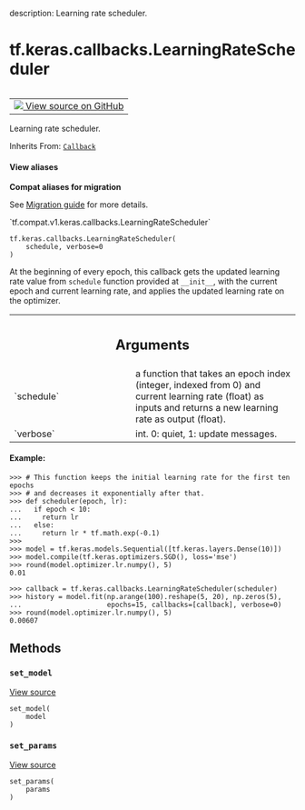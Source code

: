 description: Learning rate scheduler.

<div itemscope itemtype="http://developers.google.com/ReferenceObject">
<meta itemprop="name" content="tf.keras.callbacks.LearningRateScheduler" />
<meta itemprop="path" content="Stable" />
<meta itemprop="property" content="__init__"/>
<meta itemprop="property" content="set_model"/>
<meta itemprop="property" content="set_params"/>
</div>

# tf.keras.callbacks.LearningRateScheduler

<!-- Insert buttons and diff -->

<table class="tfo-notebook-buttons tfo-api nocontent" align="left">
<td>
  <a target="_blank" href="https://github.com/tensorflow/tensorflow/blob/r2.4/tensorflow/python/keras/callbacks.py#L1858-L1920">
    <img src="https://www.tensorflow.org/images/GitHub-Mark-32px.png" />
    View source on GitHub
  </a>
</td>
</table>



Learning rate scheduler.

Inherits From: [`Callback`](../../../tf/keras/callbacks/Callback.md)

<section class="expandable">
  <h4 class="showalways">View aliases</h4>
  <p>
<b>Compat aliases for migration</b>
<p>See
<a href="https://www.tensorflow.org/guide/migrate">Migration guide</a> for
more details.</p>
<p>`tf.compat.v1.keras.callbacks.LearningRateScheduler`</p>
</p>
</section>

<pre class="devsite-click-to-copy prettyprint lang-py tfo-signature-link">
<code>tf.keras.callbacks.LearningRateScheduler(
    schedule, verbose=0
)
</code></pre>



<!-- Placeholder for "Used in" -->

At the beginning of every epoch, this callback gets the updated learning rate
value from `schedule` function provided at `__init__`, with the current epoch
and current learning rate, and applies the updated learning rate
on the optimizer.

<!-- Tabular view -->
 <table class="responsive fixed orange">
<colgroup><col width="214px"><col></colgroup>
<tr><th colspan="2"><h2 class="add-link">Arguments</h2></th></tr>

<tr>
<td>
`schedule`
</td>
<td>
a function that takes an epoch index (integer, indexed from 0)
and current learning rate (float) as inputs and returns a new
learning rate as output (float).
</td>
</tr><tr>
<td>
`verbose`
</td>
<td>
int. 0: quiet, 1: update messages.
</td>
</tr>
</table>



#### Example:



```
>>> # This function keeps the initial learning rate for the first ten epochs
>>> # and decreases it exponentially after that.
>>> def scheduler(epoch, lr):
...   if epoch < 10:
...     return lr
...   else:
...     return lr * tf.math.exp(-0.1)
>>>
>>> model = tf.keras.models.Sequential([tf.keras.layers.Dense(10)])
>>> model.compile(tf.keras.optimizers.SGD(), loss='mse')
>>> round(model.optimizer.lr.numpy(), 5)
0.01
```

```
>>> callback = tf.keras.callbacks.LearningRateScheduler(scheduler)
>>> history = model.fit(np.arange(100).reshape(5, 20), np.zeros(5),
...                     epochs=15, callbacks=[callback], verbose=0)
>>> round(model.optimizer.lr.numpy(), 5)
0.00607
```

## Methods

<h3 id="set_model"><code>set_model</code></h3>

<a target="_blank" href="https://github.com/tensorflow/tensorflow/blob/r2.4/tensorflow/python/keras/callbacks.py#L633-L634">View source</a>

<pre class="devsite-click-to-copy prettyprint lang-py tfo-signature-link">
<code>set_model(
    model
)
</code></pre>




<h3 id="set_params"><code>set_params</code></h3>

<a target="_blank" href="https://github.com/tensorflow/tensorflow/blob/r2.4/tensorflow/python/keras/callbacks.py#L630-L631">View source</a>

<pre class="devsite-click-to-copy prettyprint lang-py tfo-signature-link">
<code>set_params(
    params
)
</code></pre>






